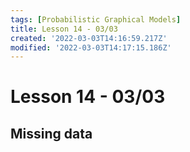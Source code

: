```yaml
---
tags: [Probabilistic Graphical Models]
title: Lesson 14 - 03/03
created: '2022-03-03T14:16:59.217Z'
modified: '2022-03-03T14:17:15.186Z'
---
```


# Lesson 14 - 03/03

## Missing data


